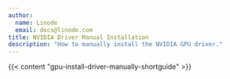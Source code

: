 ```yaml
---
author:
  name: Linode
  email: docs@linode.com
title: NVIDIA Driver Manual Installation
description: "How to manually install the NVIDIA GPU driver."
---
```


{{< content "gpu-install-driver-manually-shortguide" >}}
